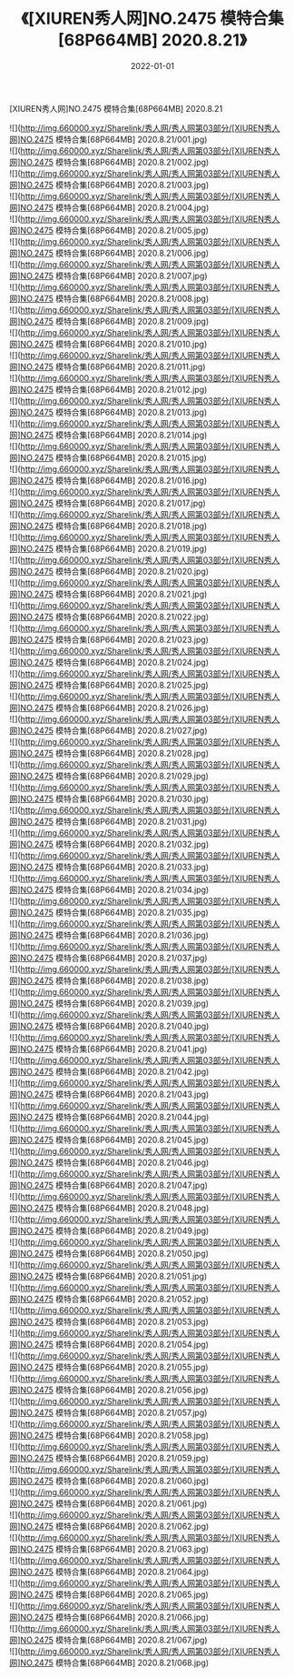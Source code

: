 ﻿---
layout: post
title:  《[XIUREN秀人网]NO.2475 模特合集[68P664MB] 2020.8.21》
date:   2022-01-01
img: http://img.660000.xyz/Sharelink/秀人网/秀人网第03部分/[XIUREN秀人网]NO.2475 模特合集[68P664MB] 2020.8.21/000.jpg
categories: [美女, 清纯, 唯美]
---

[XIUREN秀人网]NO.2475 模特合集[68P664MB] 2020.8.21

 ![](http://img.660000.xyz/Sharelink/秀人网/秀人网第03部分/[XIUREN秀人网]NO.2475 模特合集[68P664MB] 2020.8.21/001.jpg) <br>![](http://img.660000.xyz/Sharelink/秀人网/秀人网第03部分/[XIUREN秀人网]NO.2475 模特合集[68P664MB] 2020.8.21/002.jpg) <br>![](http://img.660000.xyz/Sharelink/秀人网/秀人网第03部分/[XIUREN秀人网]NO.2475 模特合集[68P664MB] 2020.8.21/003.jpg) <br>![](http://img.660000.xyz/Sharelink/秀人网/秀人网第03部分/[XIUREN秀人网]NO.2475 模特合集[68P664MB] 2020.8.21/004.jpg) <br>![](http://img.660000.xyz/Sharelink/秀人网/秀人网第03部分/[XIUREN秀人网]NO.2475 模特合集[68P664MB] 2020.8.21/005.jpg) <br>![](http://img.660000.xyz/Sharelink/秀人网/秀人网第03部分/[XIUREN秀人网]NO.2475 模特合集[68P664MB] 2020.8.21/006.jpg) <br>![](http://img.660000.xyz/Sharelink/秀人网/秀人网第03部分/[XIUREN秀人网]NO.2475 模特合集[68P664MB] 2020.8.21/007.jpg) <br>![](http://img.660000.xyz/Sharelink/秀人网/秀人网第03部分/[XIUREN秀人网]NO.2475 模特合集[68P664MB] 2020.8.21/008.jpg) <br>![](http://img.660000.xyz/Sharelink/秀人网/秀人网第03部分/[XIUREN秀人网]NO.2475 模特合集[68P664MB] 2020.8.21/009.jpg) <br>![](http://img.660000.xyz/Sharelink/秀人网/秀人网第03部分/[XIUREN秀人网]NO.2475 模特合集[68P664MB] 2020.8.21/010.jpg) <br>![](http://img.660000.xyz/Sharelink/秀人网/秀人网第03部分/[XIUREN秀人网]NO.2475 模特合集[68P664MB] 2020.8.21/011.jpg) <br>![](http://img.660000.xyz/Sharelink/秀人网/秀人网第03部分/[XIUREN秀人网]NO.2475 模特合集[68P664MB] 2020.8.21/012.jpg) <br>![](http://img.660000.xyz/Sharelink/秀人网/秀人网第03部分/[XIUREN秀人网]NO.2475 模特合集[68P664MB] 2020.8.21/013.jpg) <br>![](http://img.660000.xyz/Sharelink/秀人网/秀人网第03部分/[XIUREN秀人网]NO.2475 模特合集[68P664MB] 2020.8.21/014.jpg) <br>![](http://img.660000.xyz/Sharelink/秀人网/秀人网第03部分/[XIUREN秀人网]NO.2475 模特合集[68P664MB] 2020.8.21/015.jpg) <br>![](http://img.660000.xyz/Sharelink/秀人网/秀人网第03部分/[XIUREN秀人网]NO.2475 模特合集[68P664MB] 2020.8.21/016.jpg) <br>![](http://img.660000.xyz/Sharelink/秀人网/秀人网第03部分/[XIUREN秀人网]NO.2475 模特合集[68P664MB] 2020.8.21/017.jpg) <br>![](http://img.660000.xyz/Sharelink/秀人网/秀人网第03部分/[XIUREN秀人网]NO.2475 模特合集[68P664MB] 2020.8.21/018.jpg) <br>![](http://img.660000.xyz/Sharelink/秀人网/秀人网第03部分/[XIUREN秀人网]NO.2475 模特合集[68P664MB] 2020.8.21/019.jpg) <br>![](http://img.660000.xyz/Sharelink/秀人网/秀人网第03部分/[XIUREN秀人网]NO.2475 模特合集[68P664MB] 2020.8.21/020.jpg) <br>![](http://img.660000.xyz/Sharelink/秀人网/秀人网第03部分/[XIUREN秀人网]NO.2475 模特合集[68P664MB] 2020.8.21/021.jpg) <br>![](http://img.660000.xyz/Sharelink/秀人网/秀人网第03部分/[XIUREN秀人网]NO.2475 模特合集[68P664MB] 2020.8.21/022.jpg) <br>![](http://img.660000.xyz/Sharelink/秀人网/秀人网第03部分/[XIUREN秀人网]NO.2475 模特合集[68P664MB] 2020.8.21/023.jpg) <br>![](http://img.660000.xyz/Sharelink/秀人网/秀人网第03部分/[XIUREN秀人网]NO.2475 模特合集[68P664MB] 2020.8.21/024.jpg) <br>![](http://img.660000.xyz/Sharelink/秀人网/秀人网第03部分/[XIUREN秀人网]NO.2475 模特合集[68P664MB] 2020.8.21/025.jpg) <br>![](http://img.660000.xyz/Sharelink/秀人网/秀人网第03部分/[XIUREN秀人网]NO.2475 模特合集[68P664MB] 2020.8.21/026.jpg) <br>![](http://img.660000.xyz/Sharelink/秀人网/秀人网第03部分/[XIUREN秀人网]NO.2475 模特合集[68P664MB] 2020.8.21/027.jpg) <br>![](http://img.660000.xyz/Sharelink/秀人网/秀人网第03部分/[XIUREN秀人网]NO.2475 模特合集[68P664MB] 2020.8.21/028.jpg) <br>![](http://img.660000.xyz/Sharelink/秀人网/秀人网第03部分/[XIUREN秀人网]NO.2475 模特合集[68P664MB] 2020.8.21/029.jpg) <br>![](http://img.660000.xyz/Sharelink/秀人网/秀人网第03部分/[XIUREN秀人网]NO.2475 模特合集[68P664MB] 2020.8.21/030.jpg) <br>![](http://img.660000.xyz/Sharelink/秀人网/秀人网第03部分/[XIUREN秀人网]NO.2475 模特合集[68P664MB] 2020.8.21/031.jpg) <br>![](http://img.660000.xyz/Sharelink/秀人网/秀人网第03部分/[XIUREN秀人网]NO.2475 模特合集[68P664MB] 2020.8.21/032.jpg) <br>![](http://img.660000.xyz/Sharelink/秀人网/秀人网第03部分/[XIUREN秀人网]NO.2475 模特合集[68P664MB] 2020.8.21/033.jpg) <br>![](http://img.660000.xyz/Sharelink/秀人网/秀人网第03部分/[XIUREN秀人网]NO.2475 模特合集[68P664MB] 2020.8.21/034.jpg) <br>![](http://img.660000.xyz/Sharelink/秀人网/秀人网第03部分/[XIUREN秀人网]NO.2475 模特合集[68P664MB] 2020.8.21/035.jpg) <br>![](http://img.660000.xyz/Sharelink/秀人网/秀人网第03部分/[XIUREN秀人网]NO.2475 模特合集[68P664MB] 2020.8.21/036.jpg) <br>![](http://img.660000.xyz/Sharelink/秀人网/秀人网第03部分/[XIUREN秀人网]NO.2475 模特合集[68P664MB] 2020.8.21/037.jpg) <br>![](http://img.660000.xyz/Sharelink/秀人网/秀人网第03部分/[XIUREN秀人网]NO.2475 模特合集[68P664MB] 2020.8.21/038.jpg) <br>![](http://img.660000.xyz/Sharelink/秀人网/秀人网第03部分/[XIUREN秀人网]NO.2475 模特合集[68P664MB] 2020.8.21/039.jpg) <br>![](http://img.660000.xyz/Sharelink/秀人网/秀人网第03部分/[XIUREN秀人网]NO.2475 模特合集[68P664MB] 2020.8.21/040.jpg) <br>![](http://img.660000.xyz/Sharelink/秀人网/秀人网第03部分/[XIUREN秀人网]NO.2475 模特合集[68P664MB] 2020.8.21/041.jpg) <br>![](http://img.660000.xyz/Sharelink/秀人网/秀人网第03部分/[XIUREN秀人网]NO.2475 模特合集[68P664MB] 2020.8.21/042.jpg) <br>![](http://img.660000.xyz/Sharelink/秀人网/秀人网第03部分/[XIUREN秀人网]NO.2475 模特合集[68P664MB] 2020.8.21/043.jpg) <br>![](http://img.660000.xyz/Sharelink/秀人网/秀人网第03部分/[XIUREN秀人网]NO.2475 模特合集[68P664MB] 2020.8.21/044.jpg) <br>![](http://img.660000.xyz/Sharelink/秀人网/秀人网第03部分/[XIUREN秀人网]NO.2475 模特合集[68P664MB] 2020.8.21/045.jpg) <br>![](http://img.660000.xyz/Sharelink/秀人网/秀人网第03部分/[XIUREN秀人网]NO.2475 模特合集[68P664MB] 2020.8.21/046.jpg) <br>![](http://img.660000.xyz/Sharelink/秀人网/秀人网第03部分/[XIUREN秀人网]NO.2475 模特合集[68P664MB] 2020.8.21/047.jpg) <br>![](http://img.660000.xyz/Sharelink/秀人网/秀人网第03部分/[XIUREN秀人网]NO.2475 模特合集[68P664MB] 2020.8.21/048.jpg) <br>![](http://img.660000.xyz/Sharelink/秀人网/秀人网第03部分/[XIUREN秀人网]NO.2475 模特合集[68P664MB] 2020.8.21/049.jpg) <br>![](http://img.660000.xyz/Sharelink/秀人网/秀人网第03部分/[XIUREN秀人网]NO.2475 模特合集[68P664MB] 2020.8.21/050.jpg) <br>![](http://img.660000.xyz/Sharelink/秀人网/秀人网第03部分/[XIUREN秀人网]NO.2475 模特合集[68P664MB] 2020.8.21/051.jpg) <br>![](http://img.660000.xyz/Sharelink/秀人网/秀人网第03部分/[XIUREN秀人网]NO.2475 模特合集[68P664MB] 2020.8.21/052.jpg) <br>![](http://img.660000.xyz/Sharelink/秀人网/秀人网第03部分/[XIUREN秀人网]NO.2475 模特合集[68P664MB] 2020.8.21/053.jpg) <br>![](http://img.660000.xyz/Sharelink/秀人网/秀人网第03部分/[XIUREN秀人网]NO.2475 模特合集[68P664MB] 2020.8.21/054.jpg) <br>![](http://img.660000.xyz/Sharelink/秀人网/秀人网第03部分/[XIUREN秀人网]NO.2475 模特合集[68P664MB] 2020.8.21/055.jpg) <br>![](http://img.660000.xyz/Sharelink/秀人网/秀人网第03部分/[XIUREN秀人网]NO.2475 模特合集[68P664MB] 2020.8.21/056.jpg) <br>![](http://img.660000.xyz/Sharelink/秀人网/秀人网第03部分/[XIUREN秀人网]NO.2475 模特合集[68P664MB] 2020.8.21/057.jpg) <br>![](http://img.660000.xyz/Sharelink/秀人网/秀人网第03部分/[XIUREN秀人网]NO.2475 模特合集[68P664MB] 2020.8.21/058.jpg) <br>![](http://img.660000.xyz/Sharelink/秀人网/秀人网第03部分/[XIUREN秀人网]NO.2475 模特合集[68P664MB] 2020.8.21/059.jpg) <br>![](http://img.660000.xyz/Sharelink/秀人网/秀人网第03部分/[XIUREN秀人网]NO.2475 模特合集[68P664MB] 2020.8.21/060.jpg) <br>![](http://img.660000.xyz/Sharelink/秀人网/秀人网第03部分/[XIUREN秀人网]NO.2475 模特合集[68P664MB] 2020.8.21/061.jpg) <br>![](http://img.660000.xyz/Sharelink/秀人网/秀人网第03部分/[XIUREN秀人网]NO.2475 模特合集[68P664MB] 2020.8.21/062.jpg) <br>![](http://img.660000.xyz/Sharelink/秀人网/秀人网第03部分/[XIUREN秀人网]NO.2475 模特合集[68P664MB] 2020.8.21/063.jpg) <br>![](http://img.660000.xyz/Sharelink/秀人网/秀人网第03部分/[XIUREN秀人网]NO.2475 模特合集[68P664MB] 2020.8.21/064.jpg) <br>![](http://img.660000.xyz/Sharelink/秀人网/秀人网第03部分/[XIUREN秀人网]NO.2475 模特合集[68P664MB] 2020.8.21/065.jpg) <br>![](http://img.660000.xyz/Sharelink/秀人网/秀人网第03部分/[XIUREN秀人网]NO.2475 模特合集[68P664MB] 2020.8.21/066.jpg) <br>![](http://img.660000.xyz/Sharelink/秀人网/秀人网第03部分/[XIUREN秀人网]NO.2475 模特合集[68P664MB] 2020.8.21/067.jpg) <br>![](http://img.660000.xyz/Sharelink/秀人网/秀人网第03部分/[XIUREN秀人网]NO.2475 模特合集[68P664MB] 2020.8.21/068.jpg) <br>